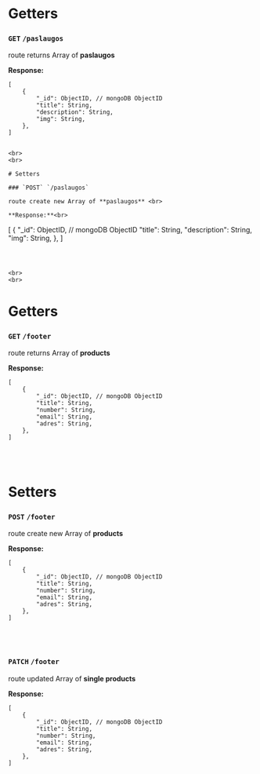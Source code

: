 # Getters

### `GET` `/paslaugos`

route returns Array of **paslaugos** <br>

**Response:**<br>

```
[
    {
        "_id": ObjectID, // mongoDB ObjectID
        "title": String,
        "description": String,
        "img": String,
    },
]
```

```

<br>
<br>

# Setters

### `POST` `/paslaugos`

route create new Array of **paslaugos** <br>

**Response:**<br>

```

[
{
"_id": ObjectID, // mongoDB ObjectID
"title": String,
"description": String,
"img": String,
},
]

```



<br>
<br>
```

# Getters

### `GET` `/footer`

route returns Array of **products** <br>

**Response:**<br>

```
[
    {
        "_id": ObjectID, // mongoDB ObjectID
        "title": String,
        "number": String,
        "email": String,
        "adres": String,
    },
]
```

<br>
<br>

# Setters

### `POST` `/footer`

route create new Array of **products** <br>

**Response:**<br>

```
[
    {
        "_id": ObjectID, // mongoDB ObjectID
        "title": String,
        "number": String,
        "email": String,
        "adres": String,
    },
]
```

<br>
<br>

### `PATCH` `/footer`

route updated Array of **single products** <br>

**Response:**<br>

```
[
    {
        "_id": ObjectID, // mongoDB ObjectID
        "title": String,
        "number": String,
        "email": String,
        "adres": String,
    },
]
```

<br>
<br>
